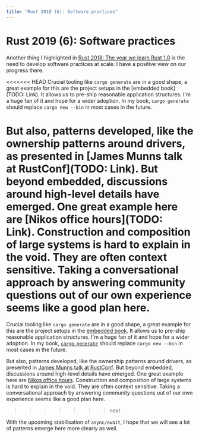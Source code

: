 ```yaml
---
title: "Rust 2019 (6): Software practices"
---
```


# Rust 2019 (6): Software practices

Another thing I highlighted in [Rust 2018: The year we learn Rust 1.0](https://yakshav.es/rust-2018) is the need to develop software practices at scale. I have a positive view on our progress there.

<<<<<<< HEAD
Crucial tooling like `cargo generate` are in a good shape, a great example for this are the project setups in the [embedded book](TODO: Link). It allows us to pre-ship reasonable application structures. I'm a huge fan of it and hope for a wider adoption. In my book, `cargo generate` should replace `cargo new --bin` in most cases in the future.

But also, patterns developed, like the ownership patterns around drivers, as presented in [James Munns talk at RustConf](TODO: Link). But beyond embedded, discussions around high-level details have emerged. One great example here are [Nikos office hours](TODO: Link). Construction and composition of large systems is hard to explain in the void. They are often context sensitive. Taking a conversational approach by answering community questions out of our own experience seems like a good plan here.
=======
Crucial tooling like `cargo generate` are in a good shape, a great example for this are the project setups in the [embedded book](https://rust-embedded.github.io/book/). It allows us to pre-ship reasonable application structures. I'm a huge fan of it and hope for a wider adoption. In my book, [`cargo generate`](https://github.com/ashleygwilliams/cargo-generate) should replace `cargo new --bin` in most cases in the future.

But also, patterns developed, like the ownership patterns around drivers, as presented in [James Munns talk at RustConf](https://www.youtube.com/watch?v=b1kQ2edkWzQ). But beyond embedded, discussions around high-level details have emerged. One great example here are [Nikos office hours](http://smallcultfollowing.com/babysteps/blog/2018/09/12/rust-office-hours/). Construction and composition of large systems is hard to explain in the void. They are often context sensitive. Taking a conversational approach by answering community questions out of our own experience seems like a good plan here.
>>>>>>> next

With the upcoming stabilisation of `async/await`, I hope that we will see a lot of patterns emerge here more clearly as well.